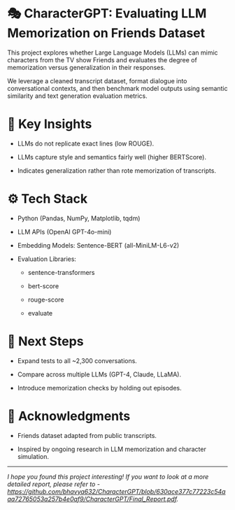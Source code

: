 # 🎭 CharacterGPT: Evaluating LLM Memorization on Friends Dataset

This project explores whether Large Language Models (LLMs) can mimic characters from the TV show Friends and evaluates the degree of memorization versus generalization in their responses.

We leverage a cleaned transcript dataset, format dialogue into conversational contexts, and then benchmark model outputs using semantic similarity and text generation evaluation metrics.

# 🔎 Key Insights

- LLMs do not replicate exact lines (low ROUGE).

- LLMs capture style and semantics fairly well (higher BERTScore).

- Indicates generalization rather than rote memorization of transcripts.

# ⚙️ Tech Stack

- Python (Pandas, NumPy, Matplotlib, tqdm)

- LLM APIs (OpenAI GPT-4o-mini)

- Embedding Models: Sentence-BERT (all-MiniLM-L6-v2)

- Evaluation Libraries:

  - sentence-transformers

  - bert-score

  - rouge-score

  - evaluate

# 📌 Next Steps

- Expand tests to all ~2,300 conversations.

- Compare across multiple LLMs (GPT-4, Claude, LLaMA).

- Introduce memorization checks by holding out episodes.

# 🙌 Acknowledgments

- Friends dataset adapted from public transcripts.

- Inspired by ongoing research in LLM memorization and character simulation.

___

_I hope you found this project interesting! If you want to look at a more detailed report, please refer to - https://github.com/bhavya632/CharacterGPT/blob/630ace377c77223c54aaa72765053a257b4e0af9/CharacterGPT/Final_Report.pdf._
